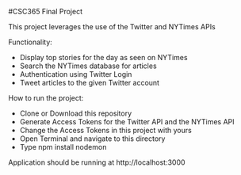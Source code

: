 #CSC365 Final Project

This project leverages the use of the Twitter and NYTimes APIs 

Functionality:

* Display top stories for the day as seen on NYTimes
* Search the NYTimes database for articles
* Authentication using Twitter Login
* Tweet articles to the given Twitter account

How to run the project:


* Clone or Download this repository
* Generate Access Tokens for the Twitter API and the NYTimes API
* Change the Access Tokens in this project with yours
* Open Terminal and navigate to this directory
* Type npm install
     nodemon
     
 Application should be running at http://localhost:3000


